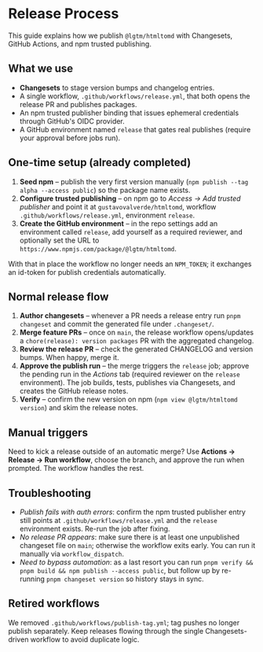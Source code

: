 # Release Process

This guide explains how we publish `@lgtm/htmltomd` with Changesets, GitHub Actions, and npm trusted publishing.

## What we use

- **Changesets** to stage version bumps and changelog entries.
- A single workflow, `.github/workflows/release.yml`, that both opens the release PR and publishes packages.
- An npm trusted publisher binding that issues ephemeral credentials through GitHub's OIDC provider.
- A GitHub environment named `release` that gates real publishes (require your approval before jobs run).

## One-time setup (already completed)

1. **Seed npm** – publish the very first version manually (`npm publish --tag alpha --access public`) so the package name exists.
2. **Configure trusted publishing** – on npm go to *Access → Add trusted publisher* and point it at `gustavovalverde/htmltomd`, workflow `.github/workflows/release.yml`, environment `release`.
3. **Create the GitHub environment** – in the repo settings add an environment called `release`, add yourself as a required reviewer, and optionally set the URL to `https://www.npmjs.com/package/@lgtm/htmltomd`.

With that in place the workflow no longer needs an `NPM_TOKEN`; it exchanges an id-token for publish credentials automatically.

## Normal release flow

1. **Author changesets** – whenever a PR needs a release entry run `pnpm changeset` and commit the generated file under `.changeset/`.
2. **Merge feature PRs** – once on `main`, the release workflow opens/updates a `chore(release): version packages` PR with the aggregated changelog.
3. **Review the release PR** – check the generated CHANGELOG and version bumps. When happy, merge it.
4. **Approve the publish run** – the merge triggers the `release` job; approve the pending run in the *Actions* tab (required reviewer on the `release` environment). The job builds, tests, publishes via Changesets, and creates the GitHub release notes.
5. **Verify** – confirm the new version on npm (`npm view @lgtm/htmltomd version`) and skim the release notes.

## Manual triggers

Need to kick a release outside of an automatic merge? Use **Actions → Release → Run workflow**, choose the branch, and approve the run when prompted. The workflow handles the rest.

## Troubleshooting

- *Publish fails with auth errors*: confirm the npm trusted publisher entry still points at `.github/workflows/release.yml` and the `release` environment exists. Re-run the job after fixing.
- *No release PR appears*: make sure there is at least one unpublished changeset file on `main`; otherwise the workflow exits early. You can run it manually via `workflow_dispatch`.
- *Need to bypass automation*: as a last resort you can run `pnpm verify && pnpm build && npm publish --access public`, but follow up by re-running `pnpm changeset version` so history stays in sync.

## Retired workflows

We removed `.github/workflows/publish-tag.yml`; tag pushes no longer publish separately. Keep releases flowing through the single Changesets-driven workflow to avoid duplicate logic.
